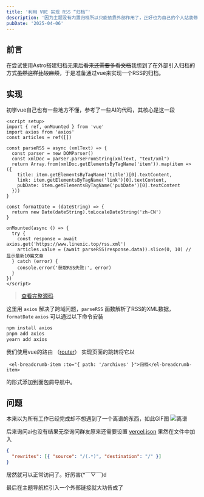 ```yaml
---
title: '利用 VUE 实现 RSS “归档”'
description: '因为主题没有内置归档所以只能依靠外部作用了，正好也为自己的个人站装修一下'
pubDate: '2025-04-06'
---
```


## 前言

在尝试使用Astro搭建归档无果后~~看来还需要多看文档~~我想到了在外部引入归档的方式~~虽然这样比较麻烦~~，于是准备通过vue来实现一个RSS的归档。

## 实现

初学vue自己也有一些地方不懂，参考了一些AI的代码，其核心是这一段

```vue
<script setup>
import { ref, onMounted } from 'vue'
import axios from 'axios'
const articles = ref([])

const parseRSS = async (xmlText) => {
  const parser = new DOMParser()
  const xmlDoc = parser.parseFromString(xmlText, "text/xml")
  return Array.from(xmlDoc.getElementsByTagName('item')).map(item => ({
    title: item.getElementsByTagName('title')[0].textContent,
    link: item.getElementsByTagName('link')[0].textContent,
    pubDate: item.getElementsByTagName('pubDate')[0].textContent
  }))
}

const formatDate = (dateString) => {
  return new Date(dateString).toLocaleDateString('zh-CN')
}

onMounted(async () => {
  try {
    const response = await axios.get('https://www.linexic.top/rss.xml')
    articles.value = (await parseRSS(response.data)).slice(0, 10) // 显示最新10篇文章
  } catch (error) {
    console.error('获取RSS失败:', error)
  }
})
</script>
  ```

> [查看完整源码](http://linexic.top/code/ArchivesView.txt)

这里用 `axios` 解决了跨域问题，`parseRSS` 函数解析了RSS的XML数据，`formatDate`  `axios` 可以通过以下命令安装

```bash
npm install axios
pnpm add axios
yearn add axios
```

我们使用vue的路由 （[router](https://router.vuejs.org/zh/)） 实现页面的跳转将它以

```vue
 <el-breadcrumb-item :to="{ path: '/archives' }">归档</el-breadcrumb-item>
```

的形式添加到面包屑导航中。

## 问题

本来以为所有工作已经完成却不想遇到了一个离谱的东西，如此GIF图
![离谱](https://s2.loli.net/2025/04/06/3DZSgVOazhwLlPr.gif)

后来询问ai也没有结果无奈询问群友原来还需要设置 [vercel.json](https://vercel.com/docs/project-configuration) 果然在文件中加入

```json
{
  "rewrites": [{ "source": "/(.*)", "destination": "/" }]
}
```

居然就可以正常访问了。好厉害(*￣▽￣)d

最后在主题导航栏引入一个外部链接就大功告成了
